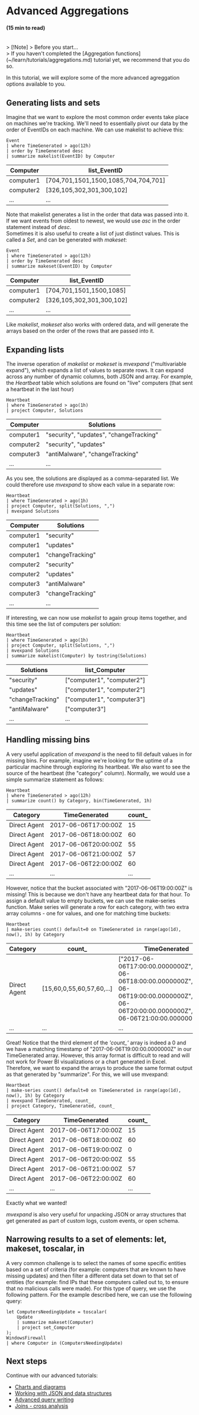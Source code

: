 # Advanced Aggregations
#### (15 min to read)

<br/>
> [!Note]
> Before you start...<br/>
> If you haven't completed the [Aggregation functions](~/learn/tutorials/aggregations.md) tutorial yet, we recommend that you do so.

In this tutorial, we will explore some of the more advanced agreggation options available to you.

## Generating lists and sets
Imagine that we want to explore the most common order events take place on machines we're tracking. We'll need to essentially pivot our data by the order of EventIDs on each machine.
We can use makelist to achieve this:
```OQL
Event
| where TimeGenerated > ago(12h)
| order by TimeGenerated desc
| summarize makelist(EventID) by Computer
```
|Computer|list_EventID|
|---|---|
| computer1 | [704,701,1501,1500,1085,704,704,701] |
| computer2 | [326,105,302,301,300,102] |
| ... | ... |
Note that makelist generates a list in the order that data was passed into it. If we want events from oldest to newest, we would use *asc* in the order statement instead of *desc*.<br/>
Sometimes it is also useful to create a list of just distinct values. This is called a *Set*, and can be generated with *makeset*:

```OQL
Event
| where TimeGenerated > ago(12h)
| order by TimeGenerated desc
| summarize makeset(EventID) by Computer
```
|Computer|list_EventID|
|---|---|
| computer1 | [704,701,1501,1500,1085] |
| computer2 | [326,105,302,301,300,102] |
| ... | ... |
Like *makelist*, *makeset* also works with ordered data, and will generate the arrays based on the order of the rows that are passed into it.

## Expanding lists
The inverse operation of *makelist* or *makeset* is *mvexpand* ("multivariable expand"), which expands a list of values to separate rows.
It can expand across any number of dynamic columns, both JSON and array. 
For example, the *Heartbeat* table which solutions are found on "live" computers (that sent a heartbeat in the last hour)
```OQL
Heartbeat
| where TimeGenerated > ago(1h)
| project Computer, Solutions
```
| Computer | Solutions | 
|--------------|----------------------|
| computer1 | "security", "updates", "changeTracking" |
| computer2 | "security", "updates" |
| computer3 | "antiMalware", "changeTracking" |
| ... | ... | ... |

As you see, the solutions are displayed as a comma-separated list. We could therefore use *mvexpand* to show each value in a separate row:
```OQL
Heartbeat
| where TimeGenerated > ago(1h)
| project Computer, split(Solutions, ",")
| mvexpand Solutions
```
| Computer | Solutions | 
|--------------|----------------------|
| computer1 | "security" |
| computer1 | "updates" |
| computer1 | "changeTracking" |
| computer2 | "security" |
| computer2 | "updates" |
| computer3 | "antiMalware" |
| computer3 | "changeTracking" |
| ... | ... | ... |


If interesting, we can now use *makelist* to again group items together, and this time see the list of computers per solution:
```OQL
Heartbeat
| where TimeGenerated > ago(1h)
| project Computer, split(Solutions, ",")
| mvexpand Solutions
| summarize makelist(Computer) by tostring(Solutions) 
```
|Solutions | list_Computer |
|--------------|----------------------|
| "security" | ["computer1", "computer2"] |
| "updates" | ["computer1", "computer2"] |
| "changeTracking" | ["computer1", "computer3"] |
| "antiMalware" | ["computer3"] |
| ... | ... |

## Handling missing bins
A very useful application of *mvexpand* is the need to fill default values in for missing bins.
For example, imagine we're looking for the uptime of a particular machine through exploring its heartbeat. We also want to see the source of the heartbeat (the "category" column).
Normally, we would use a simple summarize statement as follows:
```OQL
Heartbeat
| where TimeGenerated > ago(12h)
| summarize count() by Category, bin(TimeGenerated, 1h)
```
| Category | TimeGenerated | count_ |
|--------------|----------------------|--------|
| Direct Agent | 2017-06-06T17:00:00Z | 15 |
| Direct Agent | 2017-06-06T18:00:00Z | 60 |
| Direct Agent | 2017-06-06T20:00:00Z | 55 |
| Direct Agent | 2017-06-06T21:00:00Z | 57 |
| Direct Agent | 2017-06-06T22:00:00Z | 60 |
| ... | ... | ... |

However, notice that the bucket associated with "2017-06-06T19:00:00Z" is missing! This is because we don't have any heartbeat data for that hour.
To assign a default value to empty buckets, we can use the make-series function. 
Make series will generate a row for each category, with two extra array columns - one for values, and one for matching time buckets:
```OQL
Heartbeat
| make-series count() default=0 on TimeGenerated in range(ago(1d), now(), 1h) by Category 
```
| Category | count_ | TimeGenerated |
|---|---|---|
| Direct Agent | [15,60,0,55,60,57,60,...] | ["2017-06-06T17:00:00.0000000Z","2017-06-06T18:00:00.0000000Z","2017-06-06T19:00:00.0000000Z","2017-06-06T20:00:00.0000000Z","2017-06-06T21:00:00.0000000Z",...] |
| ... | ... | ... |
Great! Notice that the third element of the *'count_'* array is indeed a 0 and we have a matching timestamp of "2017-06-06T19:00:00.0000000Z" in our TimeGenerated array. However, this array format is difficult to read and will not work for Power BI visualizations or a chart generated in Excel. Therefore, we want to expand the arrays to produce the same format output as that generated by "summarize". For this, we will use mvexpand:
```OQL
Heartbeat
| make-series count() default=0 on TimeGenerated in range(ago(1d), now(), 1h) by Category 
| mvexpand TimeGenerated, count_
| project Category, TimeGenerated, count_
```
| Category | TimeGenerated | count_ |
|--------------|----------------------|--------|
| Direct Agent | 2017-06-06T17:00:00Z | 15 |
| Direct Agent | 2017-06-06T18:00:00Z | 60 |
| Direct Agent | 2017-06-06T19:00:00Z | 0 |
| Direct Agent | 2017-06-06T20:00:00Z | 55 |
| Direct Agent | 2017-06-06T21:00:00Z | 57 |
| Direct Agent | 2017-06-06T22:00:00Z | 60 |
| ... | ... | ... |
Exactly what we wanted!

*mvexpand* is also very useful for unpacking JSON or array structures that get generated as part of custom logs, custom events, or open schema.

## Narrowing results to a set of elements: let, makeset, toscalar, in
A very common challenge is to select the names of some specific entities based on a set of criteria (for example: computers that are known to have missing updates) 
and then filter a different data set down to that set of entities (for example: find IPs that these computers called out to, to ensure that no malicious calls were made).
For this type of query, we use the following pattern. For the example described here, we can use the following query:
```OQL
let ComputersNeedingUpdate = toscalar(
    Update
    | summarize makeset(Computer)
    | project set_Computer
);
WindowsFirewall
| where Computer in (ComputersNeedingUpdate)
```

## Next steps
Continue with our advanced tutorials:
* [Charts and diagrams](~/learn/tutorials/charts.md)
* [Working with JSON and data structures](~/learn/tutorials/json_and_data_structures.md)
* [Advanced query writing](~/learn/tutorials/advanced_query_writing.md)
* [Joins - cross analysis](~/learn/tutorials/joins.md)